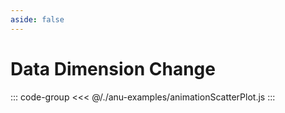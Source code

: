 ```yaml
---
aside: false
---
```

<script setup>
import { animationScatterPlot } from '../anu-examples/animationScatterPlot.js'
//import singleView  from '../vue_components/singleView.vue'
</script>

# Data Dimension Change

<singleView :scene="animationScatterPlot" />

::: code-group
<<< @/./anu-examples/animationScatterPlot.js 
:::